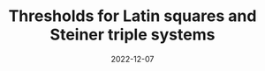 ---
title: Thresholds for Latin squares and Steiner triple systems
date: 2022-12-07
status:
notes: 12-07-22-sem.pdf
code:
site:
paper: At the MIT Combinatorics Seminar.
presenters: Huy Pham
series: Combinatorics 
---